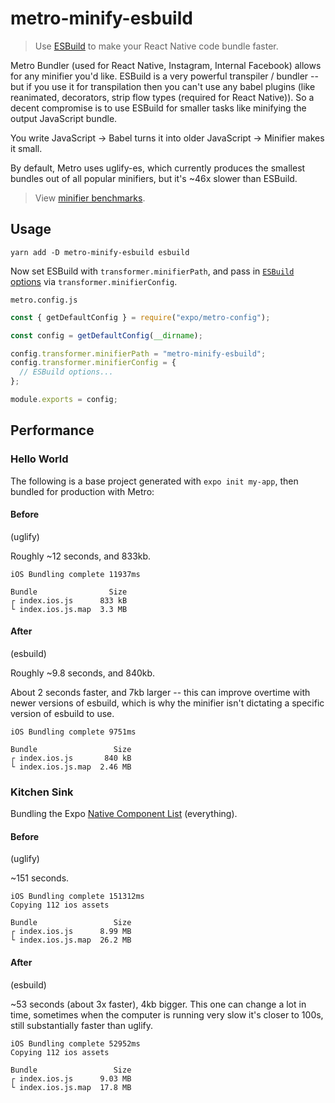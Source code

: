 # metro-minify-esbuild

> Use [ESBuild](https://github.com/evanw/esbuild) to make your React Native code bundle faster.

Metro Bundler (used for React Native, Instagram, Internal Facebook) allows for any minifier you'd like. ESBuild is a very powerful transpiler / bundler -- but if you use it for transpilation then you can't use any babel plugins (like reanimated, decorators, strip flow types (required for React Native)). So a decent compromise is to use ESBuild for smaller tasks like minifying the output JavaScript bundle.

You write JavaScript -> Babel turns it into older JavaScript -> Minifier makes it small.

By default, Metro uses uglify-es, which currently produces the smallest bundles out of all popular minifiers, but it's ~46x slower than ESBuild.

> View [minifier benchmarks](https://github.com/privatenumber/minification-benchmarks).

## Usage

```
yarn add -D metro-minify-esbuild esbuild
```

Now set ESBuild with `transformer.minifierPath`, and pass in [`ESBuild` options](https://esbuild.github.io/api/#transform-api) via `transformer.minifierConfig`.

`metro.config.js`

```js
const { getDefaultConfig } = require("expo/metro-config");

const config = getDefaultConfig(__dirname);

config.transformer.minifierPath = "metro-minify-esbuild";
config.transformer.minifierConfig = {
  // ESBuild options...
};

module.exports = config;
```

## Performance

### Hello World

The following is a base project generated with `expo init my-app`, then bundled for production with Metro:

#### Before

(uglify)

Roughly ~12 seconds, and 833kb.

```
iOS Bundling complete 11937ms

Bundle                Size
┌ index.ios.js      833 kB
└ index.ios.js.map  3.3 MB
```

#### After

(esbuild)

Roughly ~9.8 seconds, and 840kb.

About 2 seconds faster, and 7kb larger -- this can improve overtime with newer versions of esbuild, which is why the minifier isn't dictating a specific version of esbuild to use.

```
iOS Bundling complete 9751ms

Bundle                 Size
┌ index.ios.js       840 kB
└ index.ios.js.map  2.46 MB
```

### Kitchen Sink

Bundling the Expo [Native Component List](https://github.com/expo/expo/tree/master/apps/native-component-list) (everything).

#### Before

(uglify)

~151 seconds.

```
iOS Bundling complete 151312ms
Copying 112 ios assets

Bundle                 Size
┌ index.ios.js      8.99 MB
└ index.ios.js.map  26.2 MB
```

#### After

(esbuild)

~53 seconds (about 3x faster), 4kb bigger. This one can change a lot in time, sometimes when the computer is running very slow it's closer to 100s, still substantially faster than uglify.

```
iOS Bundling complete 52952ms
Copying 112 ios assets

Bundle                 Size
┌ index.ios.js      9.03 MB
└ index.ios.js.map  17.8 MB
```

